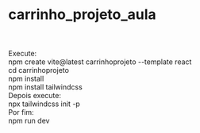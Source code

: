 # carrinho_projeto_aula
<br>
<br>
Execute:
<br>
npm create vite@latest carrinhoprojeto --template react
<br>
cd carrinhoprojeto
<br>
npm install
<br>
npm install tailwindcss
<br>
Depois execute:
<br>
npx tailwindcss init -p
<br>
Por fim:
<br>
npm run dev
<br>
<br>
<br> 
